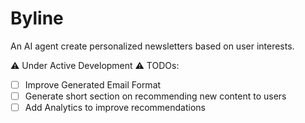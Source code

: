# Byline

An AI agent create personalized newsletters based on user interests.

⚠️ Under Active Development ⚠️
TODOs:
- [ ] Improve Generated Email Format
- [ ] Generate short section on recommending new content to users
- [ ] Add Analytics to improve recommendations